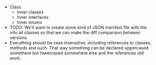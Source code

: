 * Class
    * Inner classes
    * Inner interfaces
    * Inner enums
* TODO: We'll want to create some kind of JSON manifest file with the info all classes so that we can make the diff
  comparison between versions
* Everything should be case insensitive, including references to classes, methods and such. That way something can be
  declared uppercased somethere but lowercased somewhere else and the references still work.
